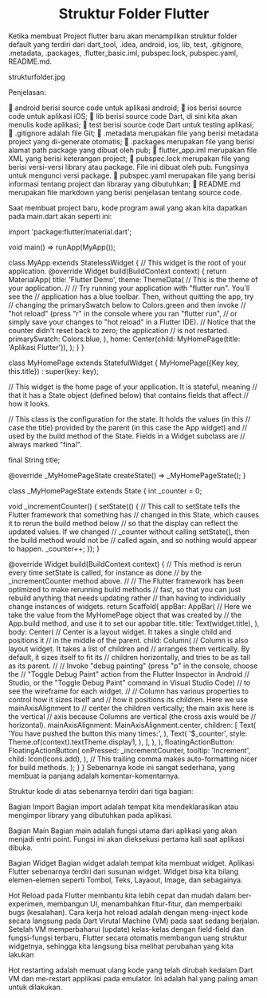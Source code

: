 <center> <h1>Struktur Folder Flutter</h1></center>

Ketika membuat Project flutter baru akan menampilkan struktur folder default yang terdiri dari dart_tool, .idea, android, ios, lib, test, .gitignore, .metadata, .packages, .flutter_basic.iml, pubspec.lock, pubspec.yaml, README.md.

strukturfolder.jpg

Penjelasan:

📁 android berisi source code untuk aplikasi android;
📁 ios berisi source code untuk aplikasi iOS;
📁 lib berisi source code Dart, di sini kita akan menulis kode aplikasi;
📁 test berisi source code Dart untuk testing aplikasi;
📄 .gitignore adalah file Git;
📄 .metadata merupakan file yang berisi metadata project yang di-generate otomatis;
📄 .packages merupakan file yang berisi alamat path package yang dibuat oleh pub;
📄 flutter_app.iml merupakan file XML yang berisi keterangan project;
📄 pubspec.lock merupakan file yang berisi versi-versi library atau package. File ini dibuat oleh pub. Fungsinya untuk mengunci versi package.
📄 pubspec.yaml merupakan file yang berisi informasi tentang project dan libraray yang dibutuhkan;
📄 README.md merupakan file markdown yang berisi penjelasan tentang source code.

Saat membuat project baru, kode program awal yang akan kita dapatkan pada main.dart akan seperti ini:

import 'package:flutter/material.dart';

void main() => runApp(MyApp());

class MyApp extends StatelessWidget {
  // This widget is the root of your application.
  @override
  Widget build(BuildContext context) {
    return MaterialApp(
      title: 'Flutter Demo',
      theme: ThemeData(
        // This is the theme of your application.
        //
        // Try running your application with "flutter run". You'll see the
        // application has a blue toolbar. Then, without quitting the app, try
        // changing the primarySwatch below to Colors.green and then invoke
        // "hot reload" (press "r" in the console where you ran "flutter run",
        // or simply save your changes to "hot reload" in a Flutter IDE).
        // Notice that the counter didn't reset back to zero; the application
        // is not restarted.
        primarySwatch: Colors.blue,
      ),
      home: Center(child: MyHomePage(title: 'Aplikasi Flutter')),
    );
  }
}

class MyHomePage extends StatefulWidget {
  MyHomePage({Key key, this.title}) : super(key: key);

  // This widget is the home page of your application. It is stateful, meaning
  // that it has a State object (defined below) that contains fields that affect
  // how it looks.

  // This class is the configuration for the state. It holds the values (in this
  // case the title) provided by the parent (in this case the App widget) and
  // used by the build method of the State. Fields in a Widget subclass are
  // always marked "final".

  final String title;

  @override
  _MyHomePageState createState() => _MyHomePageState();
}

class _MyHomePageState extends State<MyHomePage> {
  int _counter = 0;

  void _incrementCounter() {
    setState(() {
      // This call to setState tells the Flutter framework that something has
      // changed in this State, which causes it to rerun the build method below
      // so that the display can reflect the updated values. If we changed
      // _counter without calling setState(), then the build method would not be
      // called again, and so nothing would appear to happen.
      _counter++;
    });
  }

  @override
  Widget build(BuildContext context) {
    // This method is rerun every time setState is called, for instance as done
    // by the _incrementCounter method above.
    //
    // The Flutter framework has been optimized to make rerunning build methods
    // fast, so that you can just rebuild anything that needs updating rather
    // than having to individually change instances of widgets.
    return Scaffold(
      appBar: AppBar(
        // Here we take the value from the MyHomePage object that was created by
        // the App.build method, and use it to set our appbar title.
        title: Text(widget.title),
      ),
      body: Center(
        // Center is a layout widget. It takes a single child and positions it
        // in the middle of the parent.
        child: Column(
          // Column is also layout widget. It takes a list of children and
          // arranges them vertically. By default, it sizes itself to fit its
          // children horizontally, and tries to be as tall as its parent.
          //
          // Invoke "debug painting" (press "p" in the console, choose the
          // "Toggle Debug Paint" action from the Flutter Inspector in Android
          // Studio, or the "Toggle Debug Paint" command in Visual Studio Code)
          // to see the wireframe for each widget.
          //
          // Column has various properties to control how it sizes itself and
          // how it positions its children. Here we use mainAxisAlignment to
          // center the children vertically; the main axis here is the vertical
          // axis because Columns are vertical (the cross axis would be
          // horizontal).
          mainAxisAlignment: MainAxisAlignment.center,
          children: <Widget>[
            Text(
              'You have pushed the button this many times:',
            ),
            Text(
              '$_counter',
              style: Theme.of(context).textTheme.display1,
            ),
          ],
        ),
      ),
      floatingActionButton: FloatingActionButton(
        onPressed: _incrementCounter,
        tooltip: 'Increment',
        child: Icon(Icons.add),
      ), // This trailing comma makes auto-formatting nicer for build methods.
    );
  }
}
Sebenarnya kode ini sangat sederhana, yang membuat ia panjang adalah komentar-komentarnya.

Struktur kode di atas sebenarnya terdiri dari tiga bagian:

Bagian Import Bagian import adalah tempat kita mendeklarasikan atau mengimpor library yang dibutuhkan pada aplikasi.

Bagian Main Bagian main adalah fungsi utama dari aplikasi yang akan menjadi entri point. Fungsi ini akan dieksekusi pertama kali saat aplikasi dibuka.

Bagian Widget Bagian widget adalah tempat kita membuat widget. Aplikasi Flutter sebenarnya terdiri dari susunan widget. Widget bisa kita bilang elemen-elemen seperti Tombol, Teks, Layaout, Image, dan sebagainya.

Hot Reload pada Flutter membantu kita lebih cepat dan mudah dalam ber-experimen, membangun UI, menambahkan fitur-fitur, dan memperbaiki bugs (kesalahan). Cara kerja hot reload adalah dengan meng-inject kode secara langsung pada Dart Virutal Machine (VM) pada saat sedang berjalan. Setelah VM memperbaharui (update) kelas-kelas dengan field-field dan fungsi-fungsi terbaru, Flutter secara otomatis membangun uang struktur widgetnya, sehingga kita langsung bisa melihat perubahan yang kita lakukan

Hot restarting adalah memuat ulang kode yang telah dirubah kedalam Dart VM dan me-restart applikasi pada emulator. Ini adalah hal yang paling aman untuk dilakukan.